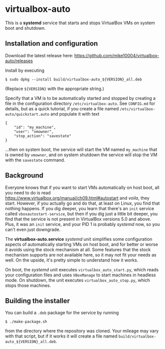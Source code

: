 virtualbox-auto
===============

This is a **systemd** service that starts and stops VirtualBox VMs on
system boot and shutdown.

## Installation and configuration

Download the latest release here: https://github.com/mike10004/virtualbox-auto/releases

Install by executing 

    $ sudo dpkg --install build/virtualbox-auto_${VERSION}_all.deb

(Replace `${VERSION}` with the appropriate string.)

Specify that a VM is to be automatically started and stopped by creating
a file in the configuration directory `/etc/virtualbox-auto`. See `CONFIG.md` 
for details, but as a quick tutorial, if you create a file named 
`/etc/virtualbox-auto/quickstart.auto` and populate it with text

    {
        "id": "my_machine",
        "user": "vmowner",             
        "stop_action": "savestate"
    }

...then on system boot, the service will start the VM named 
`my_machine` that is owned by `vmowner`, and on system shutdown the
service will stop the VM with the `savestate` command.

## Background

Everyone knows that if you want to start VMs automatically on host boot, all 
you need to do is read https://www.virtualbox.org/manual/ch09.html#autostart
and *voila*, they start. However, if you actually go and do that, at least
on Linux, you find that nothing happens. If you dig deeper, you learn that
there's an `init` service called `vboxautostart-service`, but then if you dig
just a little bit deeper, you find that the service is not present in 
VirtualBox versions 5.0 and above. Plus, it was an `init` service, and your
PID 1 is probably *systemd* now, so you can't even just downgrade. 

The **virtualbox-auto.service** *systemd* unit simplifies some configuration 
aspects of automatically starting VMs on host boot, and for better or worse 
it avoids using the stock mechanism at all. Some features that the stock 
mechanism supports are not available here, so it may not fit your needs as 
well. On the upside, it's pretty simple to understand how it works.

On boot, the *systemd* unit executes `virtualbox_auto_start.py`, which reads
your configuration files and uses `VBoxManage` to start machines in headless 
mode. On shutdown, the unit executes `virtualbox_auto_stop.py`, which stops 
those machines.

## Building the installer

You can build a `.deb` package for the service by running 

    $ ./make-package.sh

from the directory where the repository was cloned. Your mileage may 
vary with that script, but if it works it will create a file named 
`build/virtualbox-auto_${VERSION}_all.deb`.